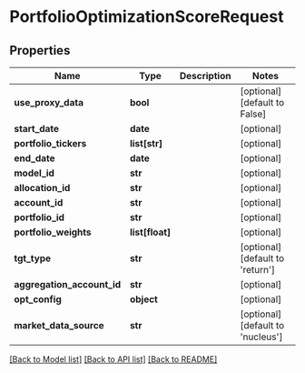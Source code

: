 # PortfolioOptimizationScoreRequest

## Properties
Name | Type | Description | Notes
------------ | ------------- | ------------- | -------------
**use_proxy_data** | **bool** |  | [optional] [default to False]
**start_date** | **date** |  | [optional] 
**portfolio_tickers** | **list[str]** |  | [optional] 
**end_date** | **date** |  | [optional] 
**model_id** | **str** |  | [optional] 
**allocation_id** | **str** |  | [optional] 
**account_id** | **str** |  | [optional] 
**portfolio_id** | **str** |  | [optional] 
**portfolio_weights** | **list[float]** |  | [optional] 
**tgt_type** | **str** |  | [optional] [default to 'return']
**aggregation_account_id** | **str** |  | [optional] 
**opt_config** | **object** |  | [optional] 
**market_data_source** | **str** |  | [optional] [default to 'nucleus']

[[Back to Model list]](../README.md#documentation-for-models) [[Back to API list]](../README.md#documentation-for-api-endpoints) [[Back to README]](../README.md)


